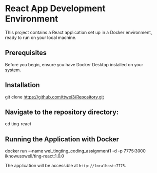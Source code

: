 # React App Development Environment

This project contains a React application set up in a Docker environment, ready to run on your local machine.

## Prerequisites

Before you begin, ensure you have Docker Desktop installed on your system.

## Installation
git clone https://github.com/ttwei3/Repository.git

## Navigate to the repository directory:
cd ting-react

## Running the Application with Docker
docker run --name wei_tingting_coding_assignment1 -d -p 7775:3000 iknowusowell/ting-react:1.0.0

The application will be accessible at `http://localhost:7775`.
